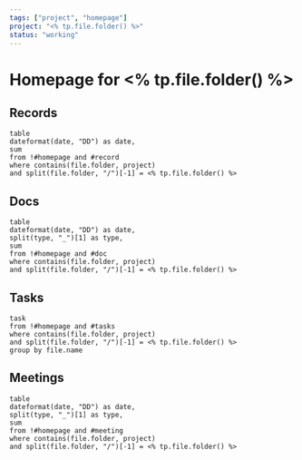 ```yaml
---
tags: ["project", "homepage"]
project: "<% tp.file.folder() %>"
status: "working"
---
```


# Homepage for <% tp.file.folder() %>

## Records

```dataview
table
dateformat(date, "DD") as date,
sum
from !#homepage and #record  
where contains(file.folder, project)
and split(file.folder, "/")[-1] = <% tp.file.folder() %>
```

## Docs

```dataview
table
dateformat(date, "DD") as date,
split(type, "_")[1] as type,
sum
from !#homepage and #doc 
where contains(file.folder, project)
and split(file.folder, "/")[-1] = <% tp.file.folder() %>
```

## Tasks

```dataview
task
from !#homepage and #tasks 
where contains(file.folder, project)
and split(file.folder, "/")[-1] = <% tp.file.folder() %>
group by file.name
```

## Meetings

```dataview
table
dateformat(date, "DD") as date,
split(type, "_")[1] as type,
sum
from !#homepage and #meeting 
where contains(file.folder, project)
and split(file.folder, "/")[-1] = <% tp.file.folder() %>
```
